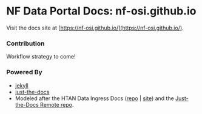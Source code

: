 # NF Data Portal Docs: nf-osi.github.io

Visit the docs site at [https://nf-osi.github.io/](https://nf-osi.github.io/).

### Contribution
Workflow strategy to come!

### Powered By
* [jekyll](https://jekyllrb.com/)
* [just-the-docs](https://pmarsceill.github.io/just-the-docs/)
* Modeled after the HTAN Data Ingress Docs ([repo](https://github.com/ncihtan/HTAN-Data-Ingress-Docs/tree/gh-pages) | [site](https://ncihtan.github.io/HTAN-Data-Ingress-Docs/step-1.html)) and the [Just-the-Docs Remote repo](https://github.com/pmarsceill/jtd-remote).
